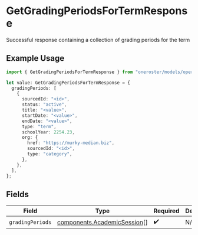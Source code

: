 # GetGradingPeriodsForTermResponse

Successful response containing a collection of grading periods for the term

## Example Usage

```typescript
import { GetGradingPeriodsForTermResponse } from "oneroster/models/operations";

let value: GetGradingPeriodsForTermResponse = {
  gradingPeriods: [
    {
      sourcedId: "<id>",
      status: "active",
      title: "<value>",
      startDate: "<value>",
      endDate: "<value>",
      type: "term",
      schoolYear: 2254.23,
      org: {
        href: "https://murky-median.biz",
        sourcedId: "<id>",
        type: "category",
      },
    },
  ],
};
```

## Fields

| Field                                                                      | Type                                                                       | Required                                                                   | Description                                                                |
| -------------------------------------------------------------------------- | -------------------------------------------------------------------------- | -------------------------------------------------------------------------- | -------------------------------------------------------------------------- |
| `gradingPeriods`                                                           | [components.AcademicSession](../../models/components/academicsession.md)[] | :heavy_check_mark:                                                         | N/A                                                                        |